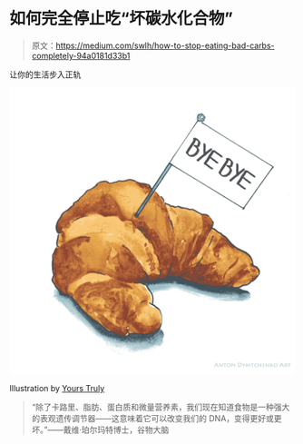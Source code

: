 # 如何完全停止吃“坏碳水化合物”

> 原文：<https://medium.com/swlh/how-to-stop-eating-bad-carbs-completely-94a0181d33b1>

让你的生活步入正轨

![](img/372fcb68ca9d82ab113d9795ce9524f9.png)

Illustration by [Yours Truly](http://www.antondy.com)

> “除了卡路里、脂肪、蛋白质和微量营养素，我们现在知道食物是一种强大的表观遗传调节器——这意味着它可以改变我们的 DNA，变得更好或更坏。”——戴维·珀尔玛特博士，谷物大脑